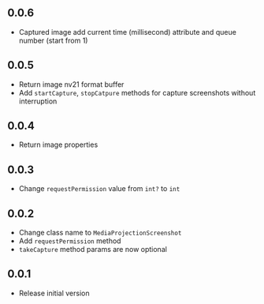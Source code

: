## 0.0.6

* Captured image add current time (millisecond) attribute and queue number (start from 1)

## 0.0.5

* Return image nv21 format buffer
* Add `startCapture`, `stopCatpure` methods for capture screenshots without interruption

## 0.0.4

* Return image properties

## 0.0.3

* Change `requestPermission` value from `int?` to `int`

## 0.0.2

* Change class name to `MediaProjectionScreenshot`
* Add `requestPermission` method
* `takeCapture` method params are now optional

## 0.0.1

* Release initial version
